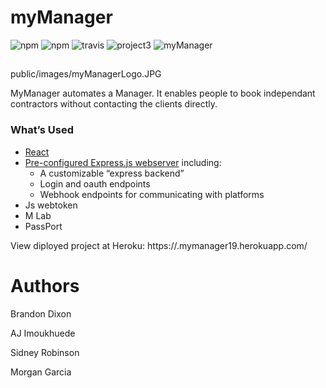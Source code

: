 # myManager

![npm](https://img.shields.io/badge/npm-6.4.1%20-brightgreen.svg)
![npm](https://img.shields.io/badge/npm-sequelize-orange.svg)
![travis](https://img.shields.io/badge/travis-passed-green.svg)
![project3](https://img.shields.io/badge/project2-Break’sOver-brightgreen.svg)
![myManager](src/images/myManagerLogo.JPG)
##
public/images/myManagerLogo.JPG

MyManager automates a Manager. It enables people to book independant contractors without contacting the clients directly.

### What’s Used
* [React](https://reacttraining.com/react-router/web/guides/quick-start)
* [Pre-configured Express.js webserver](https://expressjs.com/) including:
  * A customizable “express backend”
  * Login and oauth endpoints
  * Webhook endpoints for communicating with platforms
* Js webtoken
* M Lab
* PassPort





View diployed project at Heroku:
https://.mymanager19.herokuapp.com/

# Authors
Brandon Dixon

AJ Imoukhuede

Sidney Robinson

Morgan Garcia
